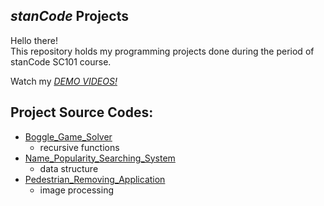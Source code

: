 ## *stanCode* Projects
Hello there!\
This repository holds my programming projects done during the period of stanCode SC101 course.

Watch my *[DEMO VIDEOS!](https://drive.google.com/drive/folders/1Gi3bn9qPW_gR0ISyGzVPLd5Bztdvd7rF?fbclid=IwAR36BW3v_bHn-Idsh-0_ROSWLwrXOzoervZId25OOzH2LX4b6FCGDfULdDg)*

## Project Source Codes:
* [Boggle_Game_Solver](https://github.com/hantsai18/mycode/blob/3f0227fa2dc8db7b97608560e758a50f9b5beb19/boggle_game_solver/boggle.py)
  * recursive functions
* [Name_Popularity_Searching_System](https://github.com/hantsai18/mycode/blob/aa1793a290b45d9d1937ce2cc118e2bf9081ee3d/name%20popularity%20searching%20system/babygraphics.py)
  * data structure
* [Pedestrian_Removing_Application](https://github.com/hantsai18/mycode/blob/ab4d6dee106d7ab5765879b0a940103dd6466d99/pedestrian_removing_application/stanCodoshop.py)
  * image processing

